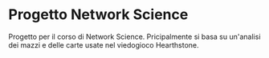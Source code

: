 # Progetto Network Science
Progetto per il corso di Network Science.
Pricipalmente si basa su un'analisi dei mazzi e delle carte usate nel viedogioco Hearthstone.